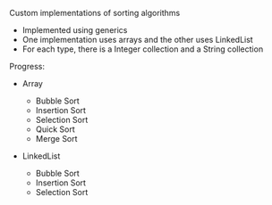 Custom implementations of sorting algorithms
* Implemented using generics
* One implementation uses arrays and the other uses LinkedList
* For each type, there is a Integer collection and a String collection

Progress:
* Array
  * Bubble Sort
  * Insertion Sort
  * Selection Sort
  * Quick Sort
  * Merge Sort

* LinkedList
  * Bubble Sort
  * Insertion Sort
  * Selection Sort
